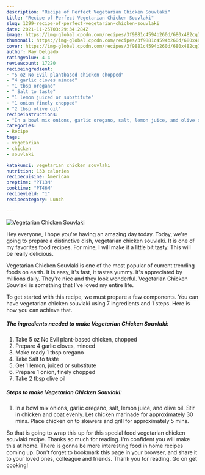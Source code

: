 ```yaml
---
description: "Recipe of Perfect Vegetarian Chicken Souvlaki"
title: "Recipe of Perfect Vegetarian Chicken Souvlaki"
slug: 1299-recipe-of-perfect-vegetarian-chicken-souvlaki
date: 2021-11-25T03:29:34.284Z
image: https://img-global.cpcdn.com/recipes/3f9881c4594b260d/680x482cq70/vegetarian-chicken-souvlaki-recipe-main-photo.jpg
thumbnail: https://img-global.cpcdn.com/recipes/3f9881c4594b260d/680x482cq70/vegetarian-chicken-souvlaki-recipe-main-photo.jpg
cover: https://img-global.cpcdn.com/recipes/3f9881c4594b260d/680x482cq70/vegetarian-chicken-souvlaki-recipe-main-photo.jpg
author: Ray Delgado
ratingvalue: 4.4
reviewcount: 17220
recipeingredient:
- "5 oz No Evil plantbased chicken chopped"
- "4 garlic cloves minced"
- "1 tbsp oregano"
- " Salt to taste"
- "1 lemon juiced or substitute"
- "1 onion finely chopped"
- "2 tbsp olive oil"
recipeinstructions:
- "In a bowl mix onions, garlic oregano, salt, lemon juice, and olive oil. Stir in chicken and coat evenly. Let chicken marinade for approximately 30 mins. Place chicken on to skewers and grill for approximately 5 mins."
categories:
- Recipe
tags:
- vegetarian
- chicken
- souvlaki

katakunci: vegetarian chicken souvlaki 
nutrition: 133 calories
recipecuisine: American
preptime: "PT13M"
cooktime: "PT46M"
recipeyield: "1"
recipecategory: Lunch

---
```



![Vegetarian Chicken Souvlaki](https://img-global.cpcdn.com/recipes/3f9881c4594b260d/680x482cq70/vegetarian-chicken-souvlaki-recipe-main-photo.jpg)

Hey everyone, I hope you're having an amazing day today. Today, we're going to prepare a distinctive dish, vegetarian chicken souvlaki. It is one of my favorites food recipes. For mine, I will make it a little bit tasty. This will be really delicious.

Vegetarian Chicken Souvlaki is one of the most popular of current trending foods on earth. It is easy, it's fast, it tastes yummy. It's appreciated by millions daily. They're nice and they look wonderful. Vegetarian Chicken Souvlaki is something that I've loved my entire life.




To get started with this recipe, we must prepare a few components. You can have vegetarian chicken souvlaki using 7 ingredients and 1 steps. Here is how you can achieve that.

<!--inarticleads1-->

##### The ingredients needed to make Vegetarian Chicken Souvlaki:

1. Take 5 oz No Evil plant-based chicken, chopped
1. Prepare 4 garlic cloves, minced
1. Make ready 1 tbsp oregano
1. Take  Salt to taste
1. Get 1 lemon, juiced or substitute
1. Prepare 1 onion, finely chopped
1. Take 2 tbsp olive oil




<!--inarticleads2-->

##### Steps to make Vegetarian Chicken Souvlaki:

1. In a bowl mix onions, garlic oregano, salt, lemon juice, and olive oil. Stir in chicken and coat evenly. Let chicken marinade for approximately 30 mins. Place chicken on to skewers and grill for approximately 5 mins.




So that is going to wrap this up for this special food vegetarian chicken souvlaki recipe. Thanks so much for reading. I'm confident you will make this at home. There is gonna be more interesting food in home recipes coming up. Don't forget to bookmark this page in your browser, and share it to your loved ones, colleague and friends. Thank you for reading. Go on get cooking!
